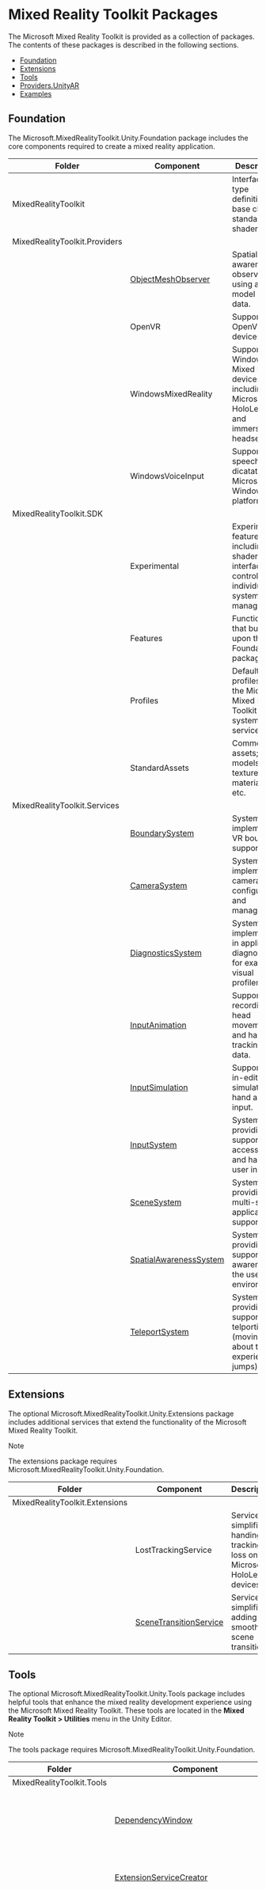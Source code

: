 # Mixed Reality Toolkit Packages

The Microsoft Mixed Reality Toolkit is provided as a collection of packages. The contents of these packages is described in the following sections.

- [Foundation](#foundation)
- [Extensions](#extensions)
- [Tools](#tools)
- [Providers.UnityAR](#providersunityar)
- [Examples](#examples)

## Foundation

The Microsoft.MixedRealityToolkit.Unity.Foundation package includes the core components required to create a mixed reality application.

| Folder | Component | Description |
| --- | --- | --- |
| MixedRealityToolkit | | Interface and type definitions, base classes, standard shader. |
| MixedRealityToolkit.Providers | | |
| | [ObjectMeshObserver](SpatialAwareness/SpatialObjectMeshObserver.md) | Spatial awareness observer using a 3D model as the data. |
| | OpenVR | Support for OpenVR devices. |
| | WindowsMixedReality | Support for Windows Mixed Reality devices, including Microsoft HoloLens and immersive headsets. |
| | WindowsVoiceInput | Support for speech and dicatation on Microsoft Windows platforms. |
| MixedRealityToolkit.SDK | | |
| | Experimental | Experimental features, including shaders, user interface controls and individual system managers. |
| | Features | Functionality that builds upon the Foundation package. |
| | Profiles | Default profiles for the Microsoft Mixed Reality Toolkit systems and services. |
| | StandardAssets | Common assets; models, textures, materials, etc. |
| MixedRealityToolkit.Services | | |
| | [BoundarySystem](Boundary/BoundarySystemGettingStarted.md) | System implementing VR boundary support. |
| | [CameraSystem](CameraSystem/CameraSystemOverview.md) | System implementing camera configuration and management. |
| | [DiagnosticsSystem](Diagnostics/DiagnosticsSystemGettingStarted.md) | System implementing in application diagnostics, for example a visual profiler. |
| | [InputAnimation](InputSimulation/InputAnimationRecording.md) | Support for recording head movement and hand tracking data. |
| | [InputSimulation](InputSimulation/InputSimulationService.md) | Support for in-editor simulation of hand and eye input. |
| | [InputSystem](Input/Overview.md) | System providing support for accessing and handling user input. |
| | [SceneSystem](SceneSystem/SceneSystemGettingStarted.md) | System providing multi-scene application support. |
| | [SpatialAwarenessSystem](SpatialAwareness/SpatialAwarenessGettingStarted.md) | System providing support for awareness of the user's environment. |
| | [TeleportSystem](TeleportSystem/Overview.md) | System providing support for telporting (moving about the experience in jumps). |

## Extensions

The optional Microsoft.MixedRealityToolkit.Unity.Extensions package includes additional services that extend the functionality of the Microsoft Mixed Reality Toolkit.

> [!Note]
> The extensions package requires Microsoft.MixedRealityToolkit.Unity.Foundation.

| Folder | Component | Description |
| --- | --- | --- |
| MixedRealityToolkit.Extensions | |
| | LostTrackingService | Service that simplifies handing of tracking loss on Microsoft HoloLens devices. |
| | [SceneTransitionService](Extensions/SceneTransitionService/SceneTransitionServiceOverview.md) | Service that simplifies adding smooth scene transitions. |


## Tools

The optional Microsoft.MixedRealityToolkit.Unity.Tools package includes helpful tools that enhance the mixed reality development experience using the Microsoft Mixed Reality Toolkit.
These tools are located in the **Mixed Reality Toolkit > Utilities** menu in the Unity Editor.

> [!Note]
> The tools package requires Microsoft.MixedRealityToolkit.Unity.Foundation.

| Folder | Component | Description |
| --- | --- | --- |
| MixedRealityToolkit.Tools | |
| | [DependencyWindow](Tools/DependencyWindow.md) | Tool that creates a dependency graph of assets in a project. |
| | [ExtensionServiceCreator](Tools/ExtensionServiceCreationWizard.md) | Wizard to assist in creating extension services. |
| | [OptimizeWindow](Tools/OptimizeWindow.md) | Utility to help automate configuring a mixed reality project for the best performance in Unity. |
| | ReserializeAssetsUtility | Provides support for reserializing specific Unity files. |
| | [RuntimeTools/Tools/ControllerMappingTool](Tools/ControllerMappingTool.md) | Utility enabling developers to quickly determine Unity mappings for hardware controllers. |
| | ScreenshotUtility | Enables capturing application images in the Unity editor. |
| | TextureCombinerWindow | Utility to combine graphics textures. |

## Providers.UnityAR

> [!Note]
> The UnityAR package requires Microsoft.MixedRealityToolkit.Unity.Foundation.

| Folder | Component | Description |
| --- | --- | --- |
| MixedRealityToolkit.Staging | | |
| | [UnityAR](CameraSystem/UnityArCameraSettings.md) | Camera settings provider enabling MRTK use with mobile AR devices. |

## Examples

The optional Microsoft.MixedRealityToolkit.Unity.Examples package includes demonstration projects that illustrate the features of the Microsoft Mixed Reality Toolkit.

> [!Note]
> The examples package requires Microsoft.MixedRealityToolkit.Unity.Foundation.

| Folder | Component | Description |
| --- | --- | --- |
| MixedRealityToolkit.Examples | | |
| | Demos | Simple scenes illustrating one or two related features. |
| | Experimental | Demo scenes illustrating experimental features. |
| | Inspectors | Unity Editor inspectors used by demo scenes. |
| | StandardAssets | Common assets shared by multiple demo scenes. |

## See Also

[Getting Started with the MRTK](GettingStartedWithTheMRTK.md)